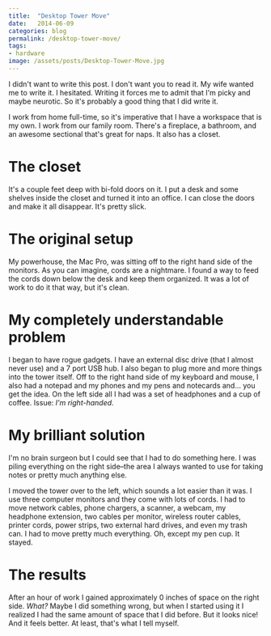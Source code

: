 ```yaml
---
title:  "Desktop Tower Move"
date:   2014-06-09
categories: blog
permalink: /desktop-tower-move/
tags:
- hardware
image: /assets/posts/Desktop-Tower-Move.jpg
---
```


I didn't want to write this post. I don't want you to read it. My wife wanted me to write it. I hesitated. Writing it forces me to admit that I'm picky and maybe neurotic. So it's probably a good thing that I did write it.

<!--more-->

I work from home full-time, so it's imperative that I have a workspace that is my own. I work from our family room. There's a fireplace, a bathroom, and an awesome sectional that's great for naps. It also has a closet.

# The closet

It's a couple feet deep with bi-fold doors on it. I put a desk and some shelves inside the closet and turned it into an office. I can close the doors and make it all disappear. It's pretty slick.

# The original setup

My powerhouse, the Mac Pro, was sitting off to the right hand side of the monitors. As you can imagine, cords are a nightmare. I found a way to feed the cords down below the desk and keep them organized. It was a lot of work to do it that way, but it's clean.

# My completely understandable problem

I began to have rogue gadgets. I have an external disc drive (that I almost never use) and a 7 port USB hub. I also began to plug more and more things into the tower itself. Off to the right hand side of my keyboard and mouse, I also had a notepad and my phones and my pens and notecards and… you get the idea. On the left side all I had was a set of headphones and a cup of coffee. Issue: _I'm right-handed_.

# My brilliant solution

I'm no brain surgeon but I could see that I had to do something here. I was piling everything on the right side–the area I always wanted to use for taking notes or pretty much anything else.

I moved the tower over to the left, which sounds a lot easier than it was. I use three computer monitors and they come with lots of cords. I had to move network cables, phone chargers, a scanner, a webcam, my headphone extension, two cables per monitor, wireless router cables, printer cords, power strips, two external hard drives, and even my trash can. I had to move pretty much everything. Oh, except my pen cup. It stayed.

# The results

After an hour of work I gained approximately 0 inches of space on the right side. _What?_ Maybe I did something wrong, but when I started using it I realized I had the same amount of space that I did before. But it looks nice! And it feels better. At least, that's what I tell myself.

[1]: http://joebuhlig.com/wp-content/uploads/2014/06/Desktop-Tower-Move.jpg